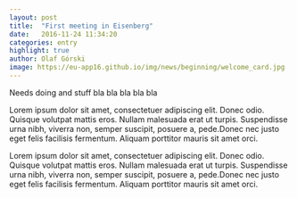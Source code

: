 ```yaml
---
layout: post
title:  "First meeting in Eisenberg"
date:   2016-11-24 11:34:20
categories: entry
highlight: true
author: Olaf Górski
image: https://eu-app16.github.io/img/news/beginning/welcome_card.jpg
---
```


Needs doing and stuff bla bla bla bla bla

Lorem ipsum dolor sit amet, consectetuer adipiscing elit. Donec odio. Quisque volutpat mattis eros. Nullam malesuada erat ut turpis. Suspendisse urna nibh, viverra non, semper suscipit, posuere a, pede.Donec nec justo eget felis facilisis fermentum. Aliquam porttitor mauris sit amet orci.


Lorem ipsum dolor sit amet, consectetuer adipiscing elit. Donec odio. Quisque volutpat mattis eros. Nullam malesuada erat ut turpis. Suspendisse urna nibh, viverra non, semper suscipit, posuere a, pede.Donec nec justo eget felis facilisis fermentum. Aliquam porttitor mauris sit amet orci.

